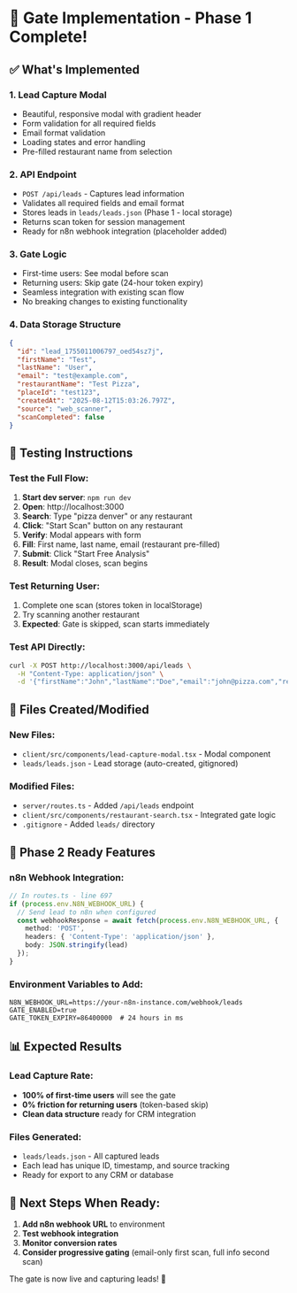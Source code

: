 # 🚪 Gate Implementation - Phase 1 Complete!

## ✅ What's Implemented

### 1. **Lead Capture Modal**
- Beautiful, responsive modal with gradient header
- Form validation for all required fields
- Email format validation
- Loading states and error handling
- Pre-filled restaurant name from selection

### 2. **API Endpoint** 
- `POST /api/leads` - Captures lead information
- Validates all required fields and email format
- Stores leads in `leads/leads.json` (Phase 1 - local storage)
- Returns scan token for session management
- Ready for n8n webhook integration (placeholder added)

### 3. **Gate Logic**
- First-time users: See modal before scan
- Returning users: Skip gate (24-hour token expiry)
- Seamless integration with existing scan flow
- No breaking changes to existing functionality

### 4. **Data Storage Structure**
```json
{
  "id": "lead_1755011006797_oed54sz7j",
  "firstName": "Test",
  "lastName": "User", 
  "email": "test@example.com",
  "restaurantName": "Test Pizza",
  "placeId": "test123",
  "createdAt": "2025-08-12T15:03:26.797Z",
  "source": "web_scanner",
  "scanCompleted": false
}
```

## 🧪 Testing Instructions

### Test the Full Flow:
1. **Start dev server**: `npm run dev`
2. **Open**: http://localhost:3000
3. **Search**: Type "pizza denver" or any restaurant
4. **Click**: "Start Scan" button on any restaurant
5. **Verify**: Modal appears with form
6. **Fill**: First name, last name, email (restaurant pre-filled)
7. **Submit**: Click "Start Free Analysis"
8. **Result**: Modal closes, scan begins

### Test Returning User:
1. Complete one scan (stores token in localStorage)
2. Try scanning another restaurant
3. **Expected**: Gate is skipped, scan starts immediately

### Test API Directly:
```bash
curl -X POST http://localhost:3000/api/leads \
  -H "Content-Type: application/json" \
  -d '{"firstName":"John","lastName":"Doe","email":"john@pizza.com","restaurantName":"Johns Pizza"}'
```

## 📁 Files Created/Modified

### New Files:
- `client/src/components/lead-capture-modal.tsx` - Modal component
- `leads/leads.json` - Lead storage (auto-created, gitignored)

### Modified Files:
- `server/routes.ts` - Added `/api/leads` endpoint
- `client/src/components/restaurant-search.tsx` - Integrated gate logic
- `.gitignore` - Added `leads/` directory

## 🔮 Phase 2 Ready Features

### n8n Webhook Integration:
```typescript
// In routes.ts - line 697
if (process.env.N8N_WEBHOOK_URL) {
  // Send lead to n8n when configured
  const webhookResponse = await fetch(process.env.N8N_WEBHOOK_URL, {
    method: 'POST',
    headers: { 'Content-Type': 'application/json' },
    body: JSON.stringify(lead)
  });
}
```

### Environment Variables to Add:
```env
N8N_WEBHOOK_URL=https://your-n8n-instance.com/webhook/leads
GATE_ENABLED=true
GATE_TOKEN_EXPIRY=86400000  # 24 hours in ms
```

## 📊 Expected Results

### Lead Capture Rate:
- **100% of first-time users** will see the gate
- **0% friction for returning users** (token-based skip)
- **Clean data structure** ready for CRM integration

### Files Generated:
- `leads/leads.json` - All captured leads
- Each lead has unique ID, timestamp, and source tracking
- Ready for export to any CRM or database

## 🚀 Next Steps When Ready:

1. **Add n8n webhook URL** to environment
2. **Test webhook integration** 
3. **Monitor conversion rates**
4. **Consider progressive gating** (email-only first scan, full info second scan)

The gate is now live and capturing leads! 🎉